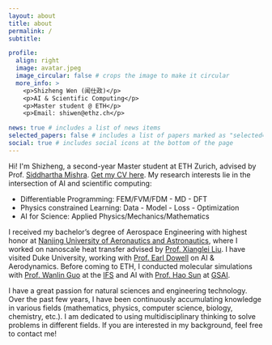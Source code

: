 ```yaml
---
layout: about
title: about
permalink: /
subtitle:

profile:
  align: right
  image: avatar.jpeg
  image_circular: false # crops the image to make it circular
  more_info: >
    <p>Shizheng Wen (闻仕政)</p>
    <p>AI & Scientific Computing</p>
    <p>Master student @ ETH</p>
    <p>Email: shiwen@ethz.ch</p>

news: true # includes a list of news items
selected_papers: false # includes a list of papers marked as "selected={true}"
social: true # includes social icons at the bottom of the page
---
```


Hi! I'm Shizheng, a second-year Master student at ETH Zurich, advised by Prof. [Siddhartha Mishra](https://de.wikipedia.org/wiki/Siddhartha_Mishra). [Get my CV here](/assets/pdf/Shizheng_resume.pdf). My research interests lie in the intersection of AI and scientific computing:

* Differentiable Programming: FEM/FVM/FDM - MD - DFT 
* Physics constrained Learning: Data - Model - Loss - Optimization
* AI for Science: Applied Physics/Mechanics/Mathematics

 I received my bachelor’s degree of Aerospace Engineering with highest honor at [Nanjing University of Aeronautics and Astronautics](https://www.nuaa.edu.cn/), where I worked on nanoscale heat transfer advised by [Prof. Xianglei Liu](https://scholar.google.com/citations?hl=en&user=RxW3otEAAAAJ&view_op=list_works&sortby=pubdate). I have visited Duke University, working with [Prof. Earl Dowell](https://mems.duke.edu/faculty/earl-dowell) on AI & Aerodynamics. Before coming to ETH, I conducted molecular simulations with [Prof. Wanlin Guo](https://ifs.nuaa.edu.cn/ifs/2021/1119/c16705a279074/page.htm) at the [IFS](https://ifs.nuaa.edu.cn/ifs/) and AI with [Prof. Hao Sun](https://gsai.ruc.edu.cn/english/haosun) at [GSAI](http://ai.ruc.edu.cn/english/index.htm).

 I have a great passion for natural sciences and engineering technology. Over the past few years, I have been continuously accumulating knowledge in various fields (mathematics, physics, computer science, biology, chemistry, etc.). I am dedicated to using multidisciplinary thinking to solve problems in different fields. If you are interested in my background, feel free to contact me!
